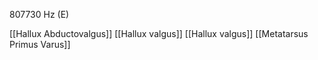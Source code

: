 807730 Hz (E)

[[Hallux Abductovalgus]]
[[Hallux valgus]]
[[Hallux valgus]]
[[Metatarsus Primus Varus]]